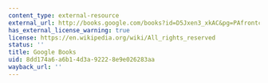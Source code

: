 ```yaml
---
content_type: external-resource
external_url: http://books.google.com/books?id=D5Jxen3_xkAC&pg=PAfrontcover
has_external_license_warning: true
license: https://en.wikipedia.org/wiki/All_rights_reserved
status: ''
title: Google Books
uid: 8dd174a6-a6b1-4d3a-9222-8e9e026283aa
wayback_url: ''
---
```

